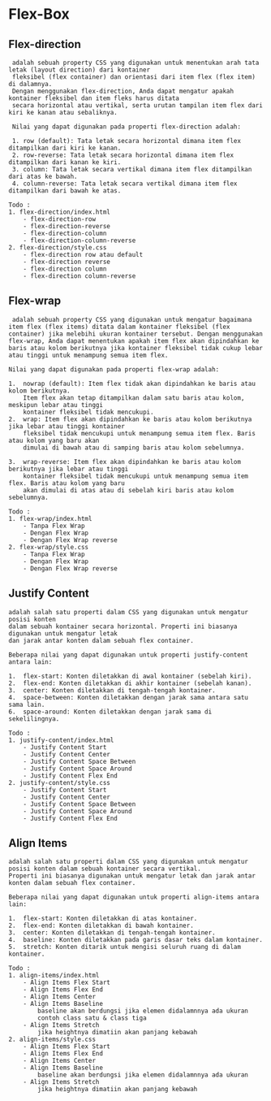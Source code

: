 # Flex-Box

## Flex-direction

     adalah sebuah property CSS yang digunakan untuk menentukan arah tata letak (layout direction) dari kontainer
     fleksibel (flex container) dan orientasi dari item flex (flex item) di dalamnya.
     Dengan menggunakan flex-direction, Anda dapat mengatur apakah kontainer fleksibel dan item fleks harus ditata
     secara horizontal atau vertikal, serta urutan tampilan item flex dari kiri ke kanan atau sebaliknya.

     Nilai yang dapat digunakan pada properti flex-direction adalah:

     1. row (default): Tata letak secara horizontal dimana item flex ditampilkan dari kiri ke kanan.
     2. row-reverse: Tata letak secara horizontal dimana item flex ditampilkan dari kanan ke kiri.
     3. column: Tata letak secara vertikal dimana item flex ditampilkan dari atas ke bawah.
     4. column-reverse: Tata letak secara vertikal dimana item flex ditampilkan dari bawah ke atas.

    Todo :
    1. flex-direction/index.html
        - flex-direction-row
        - flex-direction-reverse
        - flex-direction-column
        - flex-direction-column-reverse
    2. flex-direction/style.css
        - flex-direction row atau default
        - flex-direction reverse
        - flex-direction column
        - flex-direction column-reverse

## Flex-wrap

     adalah sebuah property CSS yang digunakan untuk mengatur bagaimana item flex (flex items) ditata dalam kontainer fleksibel (flex container) jika melebihi ukuran kontainer tersebut. Dengan menggunakan flex-wrap, Anda dapat menentukan apakah item flex akan dipindahkan ke baris atau kolom berikutnya jika kontainer fleksibel tidak cukup lebar atau tinggi untuk menampung semua item flex.

    Nilai yang dapat digunakan pada properti flex-wrap adalah:

    1.  nowrap (default): Item flex tidak akan dipindahkan ke baris atau kolom berikutnya.
        Item flex akan tetap ditampilkan dalam satu baris atau kolom, meskipun lebar atau tinggi
        kontainer fleksibel tidak mencukupi.
    2.  wrap: Item flex akan dipindahkan ke baris atau kolom berikutnya jika lebar atau tinggi kontainer
        fleksibel tidak mencukupi untuk menampung semua item flex. Baris atau kolom yang baru akan
        dimulai di bawah atau di samping baris atau kolom sebelumnya.

    3.  wrap-reverse: Item flex akan dipindahkan ke baris atau kolom berikutnya jika lebar atau tinggi
        kontainer fleksibel tidak mencukupi untuk menampung semua item flex. Baris atau kolom yang baru
        akan dimulai di atas atau di sebelah kiri baris atau kolom sebelumnya.

    Todo :
    1. flex-wrap/index.html
        - Tanpa Flex Wrap
        - Dengan Flex Wrap
        - Dengan Flex Wrap reverse
    2. flex-wrap/style.css
        - Tanpa Flex Wrap
        - Dengan Flex Wrap
        - Dengan Flex Wrap reverse

## Justify Content

    adalah salah satu properti dalam CSS yang digunakan untuk mengatur posisi konten
    dalam sebuah kontainer secara horizontal. Properti ini biasanya digunakan untuk mengatur letak
    dan jarak antar konten dalam sebuah flex container.

    Beberapa nilai yang dapat digunakan untuk properti justify-content antara lain:

    1.  flex-start: Konten diletakkan di awal kontainer (sebelah kiri).
    2.  flex-end: Konten diletakkan di akhir kontainer (sebelah kanan).
    3.  center: Konten diletakkan di tengah-tengah kontainer.
    4.  space-between: Konten diletakkan dengan jarak sama antara satu sama lain.
    6.  space-around: Konten diletakkan dengan jarak sama di sekelilingnya.

    Todo :
    1. justify-content/index.html
        - Justify Content Start
        - Justify Content Center
        - Justify Content Space Between
        - Justify Content Space Around
        - Justify Content Flex End
    2. justify-content/style.css
        - Justify Content Start
        - Justify Content Center
        - Justify Content Space Between
        - Justify Content Space Around
        - Justify Content Flex End

## Align Items

    adalah salah satu properti dalam CSS yang digunakan untuk mengatur posisi konten dalam sebuah kontainer secara vertikal.
    Properti ini biasanya digunakan untuk mengatur letak dan jarak antar konten dalam sebuah flex container.

    Beberapa nilai yang dapat digunakan untuk properti align-items antara lain:

    1.  flex-start: Konten diletakkan di atas kontainer.
    2.  flex-end: Konten diletakkan di bawah kontainer.
    3.  center: Konten diletakkan di tengah-tengah kontainer.
    4.  baseline: Konten diletakkan pada garis dasar teks dalam kontainer.
    5.  stretch: Konten ditarik untuk mengisi seluruh ruang di dalam kontainer.

    Todo :
    1. align-items/index.html
        - Align Items Flex Start
        - Align Items Flex End
        - Align Items Center
        - Align Items Baseline
            baseline akan berdungsi jika elemen didalamnnya ada ukuran
            contoh class satu & class tiga
        - Align Items Stretch
            jika heightnya dimatiin akan panjang kebawah
    2. align-items/style.css
        - Align Items Flex Start
        - Align Items Flex End
        - Align Items Center
        - Align Items Baseline
            baseline akan berdungsi jika elemen didalamnnya ada ukuran
        - Align Items Stretch
            jika heightnya dimatiin akan panjang kebawah
